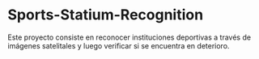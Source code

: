 # Sports-Statium-Recognition
Este proyecto consiste en reconocer instituciones deportivas a través de imágenes satelitales y luego verificar si se encuentra en deterioro.
